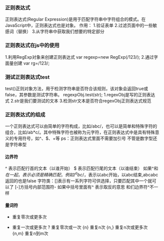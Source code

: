 ### 正则表达式
正则表达式(Regular Expression)是用于匹配字符串中字符组合的模式。在JavaScript中，正则表达式也是对象。
作用：
1.验证表单
2.过滤页面中的一些敏感词（替换）
3.从字符串中获取我们想要的特定部分

### 正则表达式在js中的使用
1.利用RegExp对象来创建正则表达式
var regexp=new RegExp(/123/);
2.通过字面量创建
var rg=/123/;

### 测试正则表达式test
test()正则对象方法，用于检测字符串是否符合该规则，该对象会返回true或false，其参数是测试字符串。
regexpObj.test(str);
1.regexObj是写的正则表达式
2.str是我们要测试的文本
3.检测str文本是否符合regexObj正则表达式规范

### 正则表达式的组成
一个正则表达式可以由简单的字符构成，比如/abc/，也可以是简单和特殊字符的组合，比如/ab*c/。其中特殊字符也被称为元字符，在正则表达式中是具有特殊意义的专用符号，如^、$、+等
ps：正则表达式里面不需要加引号 不管是数字型还是字符串型
#### 边界符
^ 表示匹配行首的文本（以谁开始）
$ 表示匹配行尾的文本（以谁结束）
如果^和$在一起，表示必须是精确匹配，例如/^abc$/，表示以abc开始，以abc结束,abcabc返回的也是false
字符类：[]表示有一系列字符可供选择，只要匹配其中一个就可以了
[-]方括号内部范围符-
如果中括号里面有^ 表示取反的意思 和们边界符^不一样

#### 量词符
* 重复零次或更多次
+ 重复一次或更多次
? 重复零次或一次
{n} 重复n次
{n,} 重复n次或更多次
{n,m} 重复n到m次
